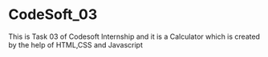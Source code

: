 # CodeSoft_03
This is Task 03 of Codesoft Internship and it is a Calculator which is created by the help of HTML,CSS and Javascript
